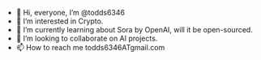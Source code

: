 - 👋 Hi, everyone, I’m @todds6346
- 👀 I’m interested in Crypto.
- 🌱 I’m currently learning about Sora by OpenAI, will it be open-sourced.
- 💞️ I’m looking to collaborate on AI projects.
- 📫 How to reach me todds6346ATgmail.com

<!---
todds6346/todds6346 is a ✨ special ✨ repository because its `README.md` (this file) appears on your GitHub profile.
You can click the Preview link to take a look at your changes.
--->
